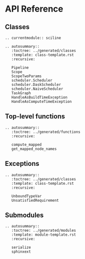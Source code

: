 # API Reference

## Classes

```{eval-rst}
.. currentmodule:: sciline

.. autosummary::
   :toctree: ../generated/classes
   :template: class-template.rst
   :recursive:

   Pipeline
   Scope
   ScopeTwoParams
   scheduler.Scheduler
   scheduler.DaskScheduler
   scheduler.NaiveScheduler
   TaskGraph
   HandleAsBuildTimeException
   HandleAsComputeTimeException
```

## Top-level functions

```{eval-rst}
.. autosummary::
   :toctree: ../generated/functions
   :recursive:

   compute_mapped
   get_mapped_node_names
```

## Exceptions

```{eval-rst}
.. autosummary::
   :toctree: ../generated/classes
   :template: class-template.rst
   :recursive:

   UnboundTypeVar
   UnsatisfiedRequirement
```

## Submodules

```{eval-rst}
.. autosummary::
   :toctree: ../generated/modules
   :template: module-template.rst
   :recursive:

   serialize
   sphinxext
```